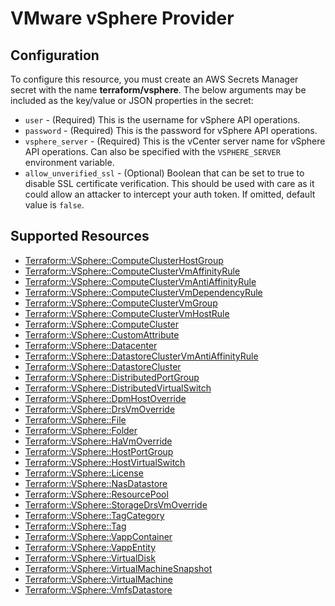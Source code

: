 # VMware vSphere Provider

## Configuration

To configure this resource, you must create an AWS Secrets Manager secret with the name **terraform/vsphere**. The below arguments may be included as the key/value or JSON properties in the secret:

* `user` - (Required) This is the username for vSphere API operations.
* `password` - (Required) This is the password for vSphere API operations.
* `vsphere_server` - (Required) This is the vCenter server name for vSphere API
  operations. Can also be specified with the `VSPHERE_SERVER` environment
  variable.
* `allow_unverified_ssl` - (Optional) Boolean that can be set to true to
  disable SSL certificate verification. This should be used with care as it
  could allow an attacker to intercept your auth token. If omitted, default
  value is `false`.


## Supported Resources

* [Terraform::VSphere::ComputeClusterHostGroup](ComputeClusterHostGroup.md)
* [Terraform::VSphere::ComputeClusterVmAffinityRule](ComputeClusterVmAffinityRule.md)
* [Terraform::VSphere::ComputeClusterVmAntiAffinityRule](ComputeClusterVmAntiAffinityRule.md)
* [Terraform::VSphere::ComputeClusterVmDependencyRule](ComputeClusterVmDependencyRule.md)
* [Terraform::VSphere::ComputeClusterVmGroup](ComputeClusterVmGroup.md)
* [Terraform::VSphere::ComputeClusterVmHostRule](ComputeClusterVmHostRule.md)
* [Terraform::VSphere::ComputeCluster](ComputeCluster.md)
* [Terraform::VSphere::CustomAttribute](CustomAttribute.md)
* [Terraform::VSphere::Datacenter](Datacenter.md)
* [Terraform::VSphere::DatastoreClusterVmAntiAffinityRule](DatastoreClusterVmAntiAffinityRule.md)
* [Terraform::VSphere::DatastoreCluster](DatastoreCluster.md)
* [Terraform::VSphere::DistributedPortGroup](DistributedPortGroup.md)
* [Terraform::VSphere::DistributedVirtualSwitch](DistributedVirtualSwitch.md)
* [Terraform::VSphere::DpmHostOverride](DpmHostOverride.md)
* [Terraform::VSphere::DrsVmOverride](DrsVmOverride.md)
* [Terraform::VSphere::File](File.md)
* [Terraform::VSphere::Folder](Folder.md)
* [Terraform::VSphere::HaVmOverride](HaVmOverride.md)
* [Terraform::VSphere::HostPortGroup](HostPortGroup.md)
* [Terraform::VSphere::HostVirtualSwitch](HostVirtualSwitch.md)
* [Terraform::VSphere::License](License.md)
* [Terraform::VSphere::NasDatastore](NasDatastore.md)
* [Terraform::VSphere::ResourcePool](ResourcePool.md)
* [Terraform::VSphere::StorageDrsVmOverride](StorageDrsVmOverride.md)
* [Terraform::VSphere::TagCategory](TagCategory.md)
* [Terraform::VSphere::Tag](Tag.md)
* [Terraform::VSphere::VappContainer](VappContainer.md)
* [Terraform::VSphere::VappEntity](VappEntity.md)
* [Terraform::VSphere::VirtualDisk](VirtualDisk.md)
* [Terraform::VSphere::VirtualMachineSnapshot](VirtualMachineSnapshot.md)
* [Terraform::VSphere::VirtualMachine](VirtualMachine.md)
* [Terraform::VSphere::VmfsDatastore](VmfsDatastore.md)